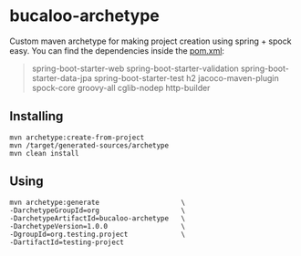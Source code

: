 # bucaloo-archetype
Custom maven archetype for making project creation using spring + spock easy.
You can find the dependencies inside the [pom.xml](https://github.com/halkernel/bucaloo-archetype/blob/master/pom.xml):

> spring-boot-starter-web
> spring-boot-starter-validation
> spring-boot-starter-data-jpa
> spring-boot-starter-test
> h2
> jacoco-maven-plugin
> spock-core
> groovy-all
> cglib-nodep
> http-builder


## Installing
```shell
mvn archetype:create-from-project
mvn /target/generated-sources/archetype
mvn clean install
```


## Using
```shell
mvn archetype:generate                    \
-DarchetypeGroupId=org                    \
-DarchetypeArtifactId=bucaloo-archetype   \
-DarchetypeVersion=1.0.0                  \
-DgroupId=org.testing.project             \
-DartifactId=testing-project
```

